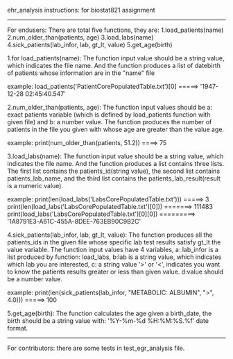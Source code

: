 ehr_analysis instructions: for biostat821 assignment

--------------------------------------------------------------
For endusers:
There are total five functions, they are:
1.load_patients(name)  
2.num_older_than(patients, age) 
3.load_labs(name) 
4.sick_patients(lab_infor, lab, gt_lt, value)
5.get_age(birth)

1.for load_patients(name):
The function input value should be a string value, which indicates the file name.
And the function produces a list of datebirth of patients whose information are in the "name" file

example:
load_patients('PatientCorePopulatedTable.txt')[0] =====> '1947-12-28 02:45:40.547'

2.num_older_than(patients, age):
The function input values should be a: exact patients variable (which is defined by load_patients function with given file) and b: a number value. The function produces the number of patients in the file you given with whose age are greater than the value age. 

example:
print(num_older_than(patients, 51.2)) ====> 75

3.load_labs(name):
The function input value should be a string value, which indicates the file name.
And the function produces a list contains three lists. The first list contains the patients_id(string value), the second list contains patients_lab_name, and the third list contains the patients_lab_result(result is a numeric value). 

example:
print(len(load_labs('LabsCorePopulatedTable.txt'))) =====> 3
print(len(load_labs('LabsCorePopulatedTable.txt')[0])) =======> 111483
print(load_labs('LabsCorePopulatedTable.txt')[0][0]) =========> '1A8791E3-A61C-455A-8DEE-763EB90C9B2C'


4.sick_patients(lab_infor, lab, gt_lt, value):
The function produces all the patients_ids in the given file whose specific lab test results satisfy gt_lt the value variable. 
The function input values have 4 variables, a: lab_infor is a list produced by function: load_labs, b:lab is a string value, which indicates which lab you are interested, c: a string value '>' or '<', indicates you want to know the patients results greater or less than given value. d:value should be a number value.

example:
print(len(sick_patients(lab_infor, "METABOLIC: ALBUMIN", ">", 4.0))) =====> 100


5.get_age(birth):
The function calculates the age given a birth_date, the birth should be a string value with:
'%Y-%m-%d %H:%M:%S.%f' date format. 


-----------------------------------------------
For contributors:
there are some tests in test_egr_analysis file. 



